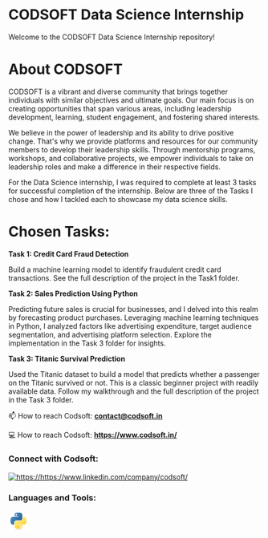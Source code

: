 # CODSOFT Data Science Internship
Welcome to the CODSOFT Data Science Internship repository! 

# About CODSOFT

CODSOFT is a vibrant and diverse community that brings
together individuals with similar objectives and ultimate goals.
Our main focus is on creating opportunities that span various
areas, including leadership development, learning, student
engagement, and fostering shared interests.

We believe in the power of leadership and its ability to drive
positive change. That's why we provide platforms and resources
for our community members to develop their leadership skills.
Through mentorship programs, workshops, and collaborative
projects, we empower individuals to take on leadership roles
and make a difference in their respective fields.

For the Data Science internship, I was required to complete at least
3 tasks for successful completion of the internship.
Below are three of the Tasks I chose and how I tackled each to showcase my data science skills.

# Chosen Tasks:
**Task 1: Credit Card Fraud Detection**

Build a machine learning model to identify fraudulent credit card transactions. See the full description of the project in the Task1 folder.

**Task 2: Sales Prediction Using Python**

Predicting future sales is crucial for businesses, and I delved into this realm by forecasting product purchases. Leveraging machine learning techniques in Python, I analyzed factors like advertising expenditure, target audience segmentation, and advertising platform selection. Explore the implementation in the Task 3 folder for insights.

**Task 3: Titanic Survival Prediction**

Used the Titanic dataset to build a model that predicts whether a passenger on the Titanic survived or not. This is a classic beginner project with readily available data. Follow my walkthrough and the full description of the project in the Task 3 folder.

📫  How to reach Codsoft: **contact@codsoft.in**
  
💻  How to reach Codsoft: **https://www.codsoft.in/**

<h3 align="left">Connect with Codsoft:</h3>
<p align="left">
<a href="https://linkedin.com/in/https://[https://www.linkedin.com/company/codsoft/](https://www.linkedin.com/company/codsoft/)” target="blank"><img align="center" src="https://raw.githubusercontent.com/rahuldkjain/github-profile-readme-generator/master/src/images/icons/Social/linked-in-alt.svg" alt="https://https://www.linkedin.com/company/codsoft/" height="30" width="40" /></a>
</p>

<h3 align="left">Languages and Tools:</h3>
 <img src="https://raw.githubusercontent.com/devicons/devicon/master/icons/python/python-original.svg" alt="python" width="40" height="40"/>


